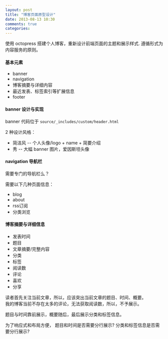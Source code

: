 ```yaml
---
layout: post
title: "博客页面原型设计"
date: 2013-08-13 10:30
comments: true
categories:
---
```


使用 octopress 搭建个人博客，重新设计前端页面的主题和展示样式.
遵循形式为内容服务的原则。

#### 基本元素

- banner
- navigation
- 博客摘要与详细内容
- 最近发表、标签索引等扩展信息
- footer

<!--more-->

#### banner 设计与实现

banner 代码位于 `source/_includes/custom/header.html`

2 种设计风格：

- 简洁风 -- 个人头像/logo + name + 简要介绍
- 秀  -- 大幅 banner 图片，爱因斯坦头像

#### navigation 导航栏

需要专门的导航栏么？

需要以下几种页面信息：

- blog
- about
- rss订阅
- 分类浏览

#### 博客摘要与详细信息

- 发表时间
- 题目
- 文章摘要/完整内容
- 分类
- 标签
- 阅读数
- 评论
- 喜欢
- 分享

读者首先关注当前文章，所以，应该突出当前文章的题目、时间、概要。  
我的博客当前不存在太多的评论，无法获取阅读数，所以，不予展示。

题目与时间靠前展示，概要随后，最后展示分类和标签信息。

为了响应式和布局方便，
题目和时间是否需要分行展示?
分类和标签信息是否需要分行展示?
